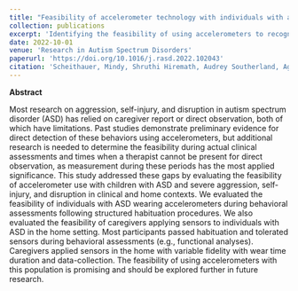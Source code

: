 ```yaml
---
title: "Feasibility of accelerometer technology with individuals with autism spectrum disorder referred for aggression, disruption, and self injury"
collection: publications
excerpt: 'Identifying the feasibility of using accelerometers to recognize severe behavior episodes for individuals with autism spectrum disorder.'
date: 2022-10-01
venue: 'Research in Autism Spectrum Disorders'
paperurl: 'https://doi.org/10.1016/j.rasd.2022.102043'
citation: 'Scheithauer, Mindy, Shruthi Hiremath, Audrey Southerland, Agata Rozga, Thomas Ploetz, Chelsea Rock, and Nathan Call. "Feasibility of accelerometer technology with individuals with autism spectrum disorder referred for aggression, disruption, and self injury." Research in Autism Spectrum Disorders 98 (2022): 102043.'
---
```


**Abstract**

Most research on aggression, self-injury, and disruption in autism spectrum disorder (ASD) has relied on caregiver report or direct observation, both of which have limitations. Past studies demonstrate preliminary evidence for direct detection of these behaviors using accelerometers, but additional research is needed to determine the feasibility during actual clinical assessments and times when a therapist cannot be present for direct observation, as measurement during these periods has the most applied significance.
This study addressed these gaps by evaluating the feasibility of accelerometer use with children with ASD and severe aggression, self-injury, and disruption in clinical and home contexts.
We evaluated the feasibility of individuals with ASD wearing accelerometers during behavioral assessments following structured habituation procedures. We also evaluated the feasibility of caregivers applying sensors to individuals with ASD in the home setting.
Most participants passed habituation and tolerated sensors during behavioral assessments (e.g., functional analyses). Caregivers applied sensors in the home with variable fidelity with wear time duration and data-collection.
The feasibility of using accelerometers with this population is promising and should be explored further in future research.
